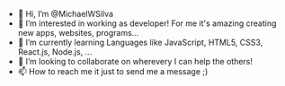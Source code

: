 - 👋 Hi, I’m @MichaelWSilva
- 👀 I’m interested in working as developer! For me it's amazing creating new apps, websites, programs...
- 🌱 I’m currently learning Languages like JavaScript, HTML5, CSS3, React.js, Node.js, ...
- 💞️ I’m looking to collaborate on wherevery I can help the others!
- 📫 How to reach me it just to send me a message ;)

<!---
MichaelWSilva/MichaelWSilva is a ✨ special ✨ repository because its `README.md` (this file) appears on your GitHub profile.
You can click the Preview link to take a look at your changes.
--->
